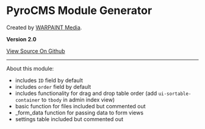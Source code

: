 PyroCMS Module Generator
========================

Created by [WARPAINT Media](http://warpaintmedia.ca/ "Created By WARPAINT Media").

**Version 2.0**

[View Source On Github](https://github.com/james2doyle/pyro-module-generator "PyroCMS Module Generator On Github")

---

About this module:

* includes `ID` field by default
* includes `order` field by default
* includes functionality for drag and drop table order (add `ui-sortable-container` to `tbody` in admin index view)
* basic function for files included but commented out
* \_form\_data function for passing data to form views
* settings table included but commented out
